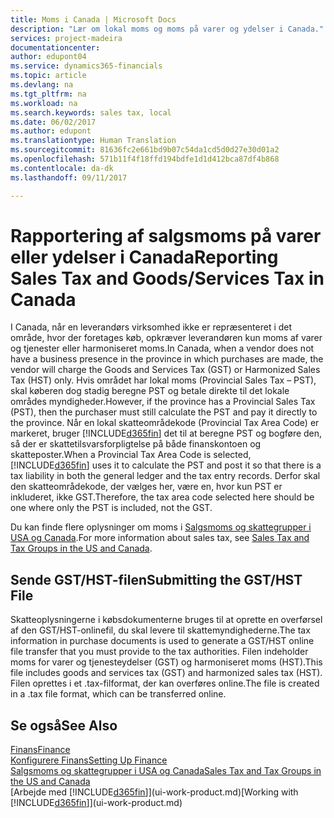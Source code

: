 ```yaml
---
title: Moms i Canada | Microsoft Docs
description: "Lær om lokal moms og moms på varer og ydelser i Canada."
services: project-madeira
documentationcenter: 
author: edupont04
ms.service: dynamics365-financials
ms.topic: article
ms.devlang: na
ms.tgt_pltfrm: na
ms.workload: na
ms.search.keywords: sales tax, local
ms.date: 06/02/2017
ms.author: edupont
ms.translationtype: Human Translation
ms.sourcegitcommit: 81636fc2e661bd9b07c54da1cd5d0d27e30d01a2
ms.openlocfilehash: 571b11f4f18ffd194bdfe1d1d412bca87df4b868
ms.contentlocale: da-dk
ms.lasthandoff: 09/11/2017

---
```

# <a name="reporting-sales-tax-and-goodsservices-tax-in-canada"></a><span data-ttu-id="355d2-103">Rapportering af salgsmoms på varer eller ydelser i Canada</span><span class="sxs-lookup"><span data-stu-id="355d2-103">Reporting Sales Tax and Goods/Services Tax in Canada</span></span>
<span data-ttu-id="355d2-104">I Canada, når en leverandørs virksomhed ikke er repræsenteret i det område, hvor der foretages køb, opkræver leverandøren kun moms af varer og tjenester eller harmoniseret moms.</span><span class="sxs-lookup"><span data-stu-id="355d2-104">In Canada, when a vendor does not have a business presence in the province in which purchases are made, the vendor will charge the Goods and Services Tax (GST) or Harmonized Sales Tax (HST) only.</span></span> <span data-ttu-id="355d2-105">Hvis området har lokal moms (Provincial Sales Tax – PST), skal køberen dog stadig beregne PST og betale direkte til det lokale områdes myndigheder.</span><span class="sxs-lookup"><span data-stu-id="355d2-105">However, if the province has a Provincial Sales Tax (PST), then the purchaser must still calculate the PST and pay it directly to the province.</span></span> <span data-ttu-id="355d2-106">Når en lokal skatteområdekode (Provincial Tax Area Code) er markeret, bruger [!INCLUDE[d365fin](includes/d365fin_md.md)] det til at beregne PST og bogføre den, så der er skattetilsvarsforpligtelse på både finanskontoen og skatteposter.</span><span class="sxs-lookup"><span data-stu-id="355d2-106">When a Provincial Tax Area Code is selected, [!INCLUDE[d365fin](includes/d365fin_md.md)] uses it to calculate the PST and post it so that there is a tax liability in both the general ledger and the tax entry records.</span></span> <span data-ttu-id="355d2-107">Derfor skal den skatteområdekode, der vælges her, være en, hvor kun PST er inkluderet, ikke GST.</span><span class="sxs-lookup"><span data-stu-id="355d2-107">Therefore, the tax area code selected here should be one where only the PST is included, not the GST.</span></span>  

<span data-ttu-id="355d2-108">Du kan finde flere oplysninger om moms i [Salgsmoms og skattegrupper i USA og Canada](us-finance-sales-tax.md).</span><span class="sxs-lookup"><span data-stu-id="355d2-108">For more information about sales tax, see [Sales Tax and Tax Groups in the US and Canada](us-finance-sales-tax.md).</span></span>  

## <a name="submitting-the-gsthst-file"></a><span data-ttu-id="355d2-109">Sende GST/HST-filen</span><span class="sxs-lookup"><span data-stu-id="355d2-109">Submitting the GST/HST File</span></span>
<span data-ttu-id="355d2-110">Skatteoplysningerne i købsdokumenterne bruges til at oprette en overførsel af den GST/HST-onlinefil, du skal levere til skattemyndighederne.</span><span class="sxs-lookup"><span data-stu-id="355d2-110">The tax information in purchase documents is used to generate a GST/HST online file transfer that you must provide to the tax authorities.</span></span> <span data-ttu-id="355d2-111">Filen indeholder moms for varer og tjenesteydelser (GST) og harmoniseret moms (HST).</span><span class="sxs-lookup"><span data-stu-id="355d2-111">This file includes goods and services tax (GST) and harmonized sales tax (HST).</span></span> <span data-ttu-id="355d2-112">Filen oprettes i et .tax-filformat, der kan overføres online.</span><span class="sxs-lookup"><span data-stu-id="355d2-112">The file is created in a .tax file format, which can be transferred online.</span></span>  

## <a name="see-also"></a><span data-ttu-id="355d2-113">Se også</span><span class="sxs-lookup"><span data-stu-id="355d2-113">See Also</span></span>
[<span data-ttu-id="355d2-114">Finans</span><span class="sxs-lookup"><span data-stu-id="355d2-114">Finance</span></span>](finance.md)  
[<span data-ttu-id="355d2-115">Konfigurere Finans</span><span class="sxs-lookup"><span data-stu-id="355d2-115">Setting Up Finance</span></span>](finance-setup-finance.md)  
[<span data-ttu-id="355d2-116">Salgsmoms og skattegrupper i USA og Canada</span><span class="sxs-lookup"><span data-stu-id="355d2-116">Sales Tax and Tax Groups in the US and Canada</span></span>](us-finance-sales-tax.md)  
<span data-ttu-id="355d2-117">[Arbejde med [!INCLUDE[d365fin](includes/d365fin_md.md)]](ui-work-product.md)</span><span class="sxs-lookup"><span data-stu-id="355d2-117">[Working with [!INCLUDE[d365fin](includes/d365fin_md.md)]](ui-work-product.md)</span></span>

